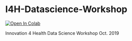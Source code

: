 # I4H-Datascience-Workshop

[![Open In Colab](https://colab.research.google.com/assets/colab-badge.svg)](https://colab.research.google.com/github/PCiunkiewicz/I4H_Workshop/blob/master/I4H_Data_Science_Workshop_2019.ipynb)

Innovation 4 Health Data Science Workshop Oct. 2019
